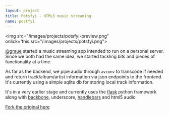 ```yaml
---
layout: project
title: Potsfyi - HTML5 music streaming
name: postfyi
---
```


<img src="/images/projects/potsfyi-preview.png" onlick='this.src="/images/projects/potsfyi.png">

[@graue](http://twitter.com/graue) started a music streaming app intended to
run on a personal server. Since we both had the same idea, we started tackling
bits and pieces of functionality at a time.

As far as the backend, we pipe audio through `avconv` to transcode if needed and return track/album/artist information via json endpoints to the frontend. It's currently using a simple sqlite db for storing local track information.

It's in a very earlier stage and currently uses the
[flask](http://flask.pocoo.org/) python framework along with
[backbone](http://backbonejs.org), underscore,
[handlebars](http://handlebarsjs.com) and html5 audio

[Fork the original here](http://github.com/graue/potsfyi)

